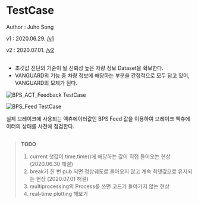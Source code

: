 # TestCase

Author : Juho Song

v1 : 2020.06.29. [/v1](https://github.com/shinkansan/ARTIV/blob/master/integraedSW/VANGUARD%20(Self-Diagnosis%20protocol)/TestCase/TestCase(v1).py)

v2 : 2020.07.01. [/v2](https://github.com/shinkansan/ARTIV/blob/master/integraedSW/VANGUARD%20(Self-Diagnosis%20protocol)/TestCase/TestCase(v2).py)

##

* 초깃값 진단의 기준이 될 신뢰성 높은 차량 정보 Dataset을 확보한다.
* VANGUARD의 기능 중 차량 정보에 해당하는 부분을 간접적으로 모두 담고 있어, VANGUARD의 모체가 된다.

![BPS_ACT_Feedback TestCase](https://user-images.githubusercontent.com/59792475/86363993-94827680-bcb2-11ea-83f9-386a1edf9338.png)

![BPS_Feed TestCase](https://user-images.githubusercontent.com/59792475/86364006-99472a80-bcb2-11ea-8f8f-fa87bf1637c1.png)

실제 브레이크에 사용되는 액츄에이터값인 BPS Feed 값을 이용하여 브레이크 엑츄에이터의 상태를 사전에 점검한다.

##

> **TODO**   
> 1. current 첫값이 time.time()에 해당하는 값이 직접 들어오는 현상 (2020.06.30 해결)
> 2. break가 한 번 pub 되면 정상궤도로 돌아오지 않고 계속 최댓값으로 유지되는 현상 (2020.07.01 해결)
> 3. multiprocessing의 Process를 쓰면 코드가 돌아가지 않는 현상
> 4. real-time plotting 해보기

